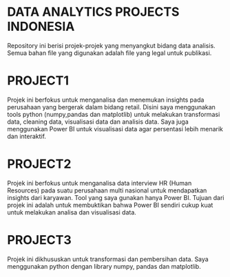 # DATA ANALYTICS PROJECTS INDONESIA
Repository ini berisi projek-projek yang menyangkut bidang data analisis. Semua bahan file yang digunakan adalah file yang legal untuk publikasi.

# PROJECT1
Projek ini berfokus untuk menganalisa dan menemukan insights pada perusahaan yang bergerak dalam bidang retail. Disini saya menggunakan tools python (numpy,pandas dan matplotlib) untuk melakukan transformasi data, cleaning data, visualisasi data dan analisis data. Saya juga menggunakan Power BI untuk visualisasi data agar persentasi lebih menarik dan interaktif.

# PROJECT2
Projek ini berfokus untuk menganalisa data interview HR (Human Resources) pada suatu perusahaan multi nasional untuk mendapatkan insights dari karyawan. Tool yang saya gunakan hanya Power BI. Tujuan dari projek ini adalah untuk membuktikan bahwa Power BI sendiri cukup kuat untuk melakukan analisa dan visualisasi data.

# PROJECT3
Projek ini dikhususkan untuk transformasi dan pembersihan data. Saya menggunakan python dengan library numpy, pandas dan matplotlib.
